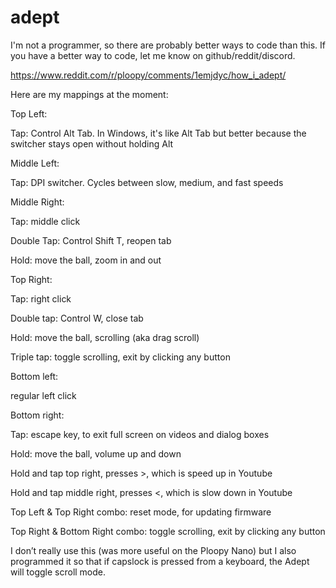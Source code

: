 # adept

I'm not a programmer, so there are probably better ways to code than this. If you have a better way to code, let me know on github/reddit/discord. 

https://www.reddit.com/r/ploopy/comments/1emjdyc/how_i_adept/
 
Here are my mappings at the moment:

Top Left:

Tap: Control Alt Tab. In Windows, it's like Alt Tab but better because the switcher stays open without holding Alt

Middle Left:

Tap: DPI switcher. Cycles between slow, medium, and fast speeds

Middle Right:

Tap: middle click

Double Tap: Control Shift T, reopen tab

Hold: move the ball, zoom in and out

Top Right:

Tap: right click

Double tap: Control W, close tab

Hold: move the ball, scrolling (aka drag scroll)

Triple tap: toggle scrolling, exit by clicking any button

Bottom left:

regular left click

Bottom right:

Tap: escape key, to exit full screen on videos and dialog boxes

Hold: move the ball, volume up and down

Hold and tap top right, presses >, which is speed up in Youtube

Hold and tap middle right, presses <, which is slow down in Youtube

Top Left & Top Right combo: reset mode, for updating firmware

Top Right & Bottom Right combo: toggle scrolling, exit by clicking any button

I don’t really use this (was more useful on the Ploopy Nano) but I also programmed it so that if capslock is pressed from a keyboard, the Adept will toggle scroll mode.
